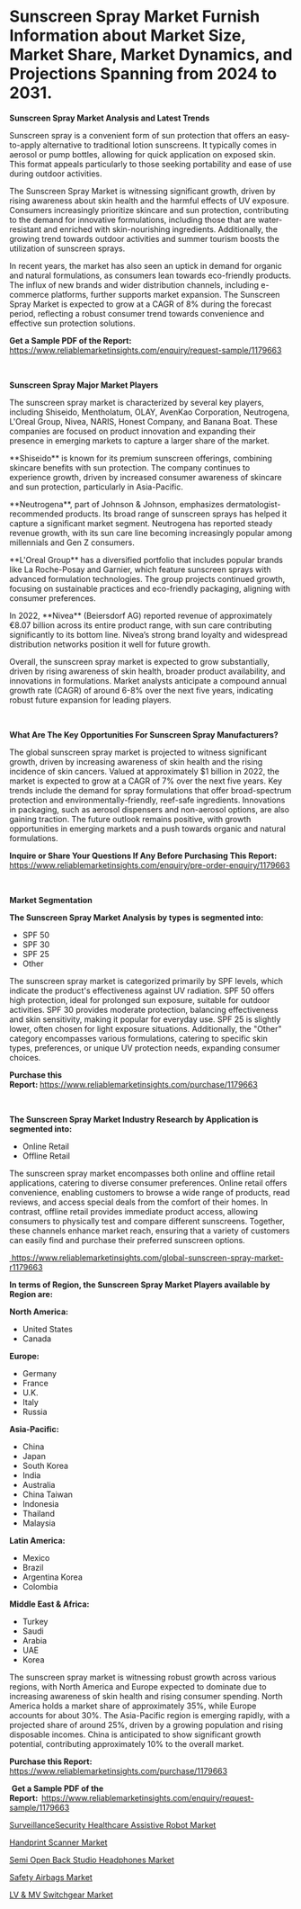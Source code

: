 <p><h1>Sunscreen Spray Market Furnish Information about Market Size, Market Share, Market Dynamics, and Projections Spanning from 2024 to 2031.</h1></p><p><strong>Sunscreen Spray Market Analysis and Latest Trends</strong></p>
<p><p>Sunscreen spray is a convenient form of sun protection that offers an easy-to-apply alternative to traditional lotion sunscreens. It typically comes in aerosol or pump bottles, allowing for quick application on exposed skin. This format appeals particularly to those seeking portability and ease of use during outdoor activities.</p><p>The Sunscreen Spray Market is witnessing significant growth, driven by rising awareness about skin health and the harmful effects of UV exposure. Consumers increasingly prioritize skincare and sun protection, contributing to the demand for innovative formulations, including those that are water-resistant and enriched with skin-nourishing ingredients. Additionally, the growing trend towards outdoor activities and summer tourism boosts the utilization of sunscreen sprays.</p><p>In recent years, the market has also seen an uptick in demand for organic and natural formulations, as consumers lean towards eco-friendly products. The influx of new brands and wider distribution channels, including e-commerce platforms, further supports market expansion. The Sunscreen Spray Market is expected to grow at a CAGR of 8% during the forecast period, reflecting a robust consumer trend towards convenience and effective sun protection solutions.</p></p>
<p><strong>Get a Sample PDF of the Report:&nbsp;</strong> <a href="https://www.reliablemarketinsights.com/enquiry/request-sample/1179663?utm_campaign=1340&utm_medium=2&utm_source=Github&utm_content=ia&utm_term=01102024&utm_id=sunscreen-spray">https://www.reliablemarketinsights.com/enquiry/request-sample/1179663</a></p>
<p>&nbsp;</p>
<p><strong>Sunscreen Spray Major Market Players</strong></p>
<p><p>The sunscreen spray market is characterized by several key players, including Shiseido, Mentholatum, OLAY, AvenKao Corporation, Neutrogena, L'Oreal Group, Nivea, NARIS, Honest Company, and Banana Boat. These companies are focused on product innovation and expanding their presence in emerging markets to capture a larger share of the market.</p><p>**Shiseido** is known for its premium sunscreen offerings, combining skincare benefits with sun protection. The company continues to experience growth, driven by increased consumer awareness of skincare and sun protection, particularly in Asia-Pacific. </p><p>**Neutrogena**, part of Johnson & Johnson, emphasizes dermatologist-recommended products. Its broad range of sunscreen sprays has helped it capture a significant market segment. Neutrogena has reported steady revenue growth, with its sun care line becoming increasingly popular among millennials and Gen Z consumers.</p><p>**L'Oreal Group** has a diversified portfolio that includes popular brands like La Roche-Posay and Garnier, which feature sunscreen sprays with advanced formulation technologies. The group projects continued growth, focusing on sustainable practices and eco-friendly packaging, aligning with consumer preferences.</p><p>In 2022, **Nivea** (Beiersdorf AG) reported revenue of approximately €8.07 billion across its entire product range, with sun care contributing significantly to its bottom line. Nivea’s strong brand loyalty and widespread distribution networks position it well for future growth.</p><p>Overall, the sunscreen spray market is expected to grow substantially, driven by rising awareness of skin health, broader product availability, and innovations in formulations. Market analysts anticipate a compound annual growth rate (CAGR) of around 6-8% over the next five years, indicating robust future expansion for leading players.</p></p>
<p>&nbsp;</p>
<p><strong>What Are The Key Opportunities For Sunscreen Spray Manufacturers?</strong></p>
<p><p>The global sunscreen spray market is projected to witness significant growth, driven by increasing awareness of skin health and the rising incidence of skin cancers. Valued at approximately $1 billion in 2022, the market is expected to grow at a CAGR of 7% over the next five years. Key trends include the demand for spray formulations that offer broad-spectrum protection and environmentally-friendly, reef-safe ingredients. Innovations in packaging, such as aerosol dispensers and non-aerosol options, are also gaining traction. The future outlook remains positive, with growth opportunities in emerging markets and a push towards organic and natural formulations.</p></p>
<p><strong>Inquire or Share Your Questions If Any Before Purchasing This Report:</strong> <a href="https://www.reliablemarketinsights.com/enquiry/pre-order-enquiry/1179663?utm_campaign=1340&utm_medium=2&utm_source=Github&utm_content=ia&utm_term=01102024&utm_id=sunscreen-spray">https://www.reliablemarketinsights.com/enquiry/pre-order-enquiry/1179663</a></p>
<p>&nbsp;</p>
<p><strong>Market Segmentation</strong></p>
<p><strong>The Sunscreen Spray Market Analysis by types is segmented into:</strong></p>
<p><ul><li>SPF 50</li><li>SPF 30</li><li>SPF 25</li><li>Other</li></ul></p>
<p><p>The sunscreen spray market is categorized primarily by SPF levels, which indicate the product's effectiveness against UV radiation. SPF 50 offers high protection, ideal for prolonged sun exposure, suitable for outdoor activities. SPF 30 provides moderate protection, balancing effectiveness and skin sensitivity, making it popular for everyday use. SPF 25 is slightly lower, often chosen for light exposure situations. Additionally, the "Other" category encompasses various formulations, catering to specific skin types, preferences, or unique UV protection needs, expanding consumer choices.</p></p>
<p><strong>Purchase this Report:&nbsp;</strong><a href="https://www.reliablemarketinsights.com/purchase/1179663?utm_campaign=1340&utm_medium=2&utm_source=Github&utm_content=ia&utm_term=01102024&utm_id=sunscreen-spray">https://www.reliablemarketinsights.com/purchase/1179663</a></p>
<p>&nbsp;</p>
<p><strong>The Sunscreen Spray Market Industry Research by Application is segmented into:</strong></p>
<p><ul><li>Online Retail</li><li>Offline Retail</li></ul></p>
<p><p>The sunscreen spray market encompasses both online and offline retail applications, catering to diverse consumer preferences. Online retail offers convenience, enabling customers to browse a wide range of products, read reviews, and access special deals from the comfort of their homes. In contrast, offline retail provides immediate product access, allowing consumers to physically test and compare different sunscreens. Together, these channels enhance market reach, ensuring that a variety of customers can easily find and purchase their preferred sunscreen options.</p></p>
<p><a href="https://www.reliablemarketinsights.com/global-sunscreen-spray-market-r1179663?utm_campaign=1340&utm_medium=2&utm_source=Github&utm_content=ia&utm_term=01102024&utm_id=sunscreen-spray">&nbsp;https://www.reliablemarketinsights.com/global-sunscreen-spray-market-r1179663</a></p>
<p><strong>In terms of Region, the Sunscreen Spray Market Players available by Region are:</strong></p>
<p>
    <p> <strong> North America: </strong>
        <ul>
            <li>United States</li>
            <li>Canada</li>
        </ul>
        </p> 
    <p> <strong> Europe: </strong>
        <ul>
            <li>Germany</li>
            <li>France</li>
            <li>U.K.</li>
            <li>Italy</li>
            <li>Russia</li>
        </ul>
        </p> 
    <p> <strong> Asia-Pacific: </strong>
        <ul>
            <li>China</li>
            <li>Japan</li>
            <li>South Korea</li>
            <li>India</li>
            <li>Australia</li>
            <li>China Taiwan</li>
            <li>Indonesia</li>
            <li>Thailand</li>
            <li>Malaysia</li>
        </ul>
        </p> 
    <p> <strong> Latin America: </strong>
        <ul>
            <li>Mexico</li>
            <li>Brazil</li>
            <li>Argentina Korea</li>
            <li>Colombia</li>
        </ul>
        </p> 
    <p> <strong> Middle East & Africa: </strong>
        <ul>
            <li>Turkey</li>
            <li>Saudi</li>
            <li>Arabia</li>
            <li>UAE</li>
            <li>Korea</li>
        </ul>
    </p>
    </p>
<p><p>The sunscreen spray market is witnessing robust growth across various regions, with North America and Europe expected to dominate due to increasing awareness of skin health and rising consumer spending. North America holds a market share of approximately 35%, while Europe accounts for about 30%. The Asia-Pacific region is emerging rapidly, with a projected share of around 25%, driven by a growing population and rising disposable incomes. China is anticipated to show significant growth potential, contributing approximately 10% to the overall market.</p></p>
<p><strong>Purchase this Report: </strong><a href="https://www.reliablemarketinsights.com/purchase/1179663?utm_campaign=1340&utm_medium=2&utm_source=Github&utm_content=ia&utm_term=01102024&utm_id=sunscreen-spray">https://www.reliablemarketinsights.com/purchase/1179663</a></p>
<p>&nbsp;<strong>Get a Sample PDF of the Report:&nbsp;&nbsp;</strong><a href="https://www.reliablemarketinsights.com/enquiry/request-sample/1179663?utm_campaign=1340&utm_medium=2&utm_source=Github&utm_content=ia&utm_term=01102024&utm_id=sunscreen-spray">https://www.reliablemarketinsights.com/enquiry/request-sample/1179663</a></p>
<p><strong></strong></p>
<p><p><a href="https://issuu.com/reportprime-2/docs/surveillancesecurity-healthcare-ass_5a79b1b94ea265?utm_campaign=1340&utm_medium=2&utm_source=Github&utm_content=ia&utm_term=01102024&utm_id=sunscreen-spray">SurveillanceSecurity Healthcare Assistive Robot Market</a></p><p><a href="https://www.linkedin.com/pulse/handprint-scanner-market-global-insights-regional-analysis-irfjf?utm_campaign=1340&utm_medium=2&utm_source=Github&utm_content=ia&utm_term=01102024&utm_id=sunscreen-spray">Handprint Scanner Market</a></p><p><a href="https://issuu.com/reportprime-2/docs/semi-open-back-studio-headphones-ma_bb3054d3e91eea?utm_campaign=1340&utm_medium=2&utm_source=Github&utm_content=ia&utm_term=01102024&utm_id=sunscreen-spray">Semi Open Back Studio Headphones Market</a></p><p><a href="https://github.com/marloy8/Market-Research-Report-List-6/blob/main/safety-airbags-market.md?utm_campaign=1340&utm_medium=2&utm_source=Github&utm_content=ia&utm_term=01102024&utm_id=sunscreen-spray">Safety Airbags Market</a></p><p><a href="https://www.linkedin.com/pulse/lv-mv-switchgear-market-essentials-key-players-demand-drivers-ibonf?utm_campaign=1340&utm_medium=2&utm_source=Github&utm_content=ia&utm_term=01102024&utm_id=sunscreen-spray">LV & MV Switchgear Market</a></p></p>